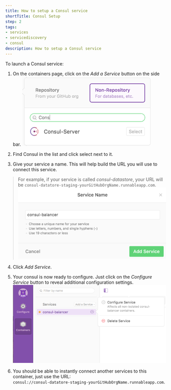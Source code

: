 ```yaml
---
title: How to setup a Consul service
shortTitle: Consul Setup
step: 2
tags:
- services
- servicediscovery
- consul
description: How to setup a Consul service
---
```


To launch a Consul service:

1. On the containers page, click on the *Add a Service* button on the side bar. 
  ![add-a-service](/images/consul-add-service.png)

2. Find Consul in the list and click select next to it.

3. Give your service a name. This will help build the URL you will use to connect this service. 
  > For example, if your service is called *consul-datastore*, your URL will be `consul-datatore-staging-yourGitHubOrgName.runnableapp.com`.
  ![consul-name](/images/consul-name.png)

4. Click *Add Service*.

5. Your consul is now ready to configure. Just click on the *Configure Service* button to reveal additional configuration settings.
  ![consul-configure](/images/consul-configure.png)

6. You should be able to instantly connect another services to this container, just use the URL:  
	`consul://consul-datatore-staging-yourGitHubOrgName.runnableapp.com`.

